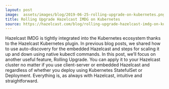 ```yaml
---
layout: post
image:  assets/images/blog/2019-06-25-rolling-upgrade-on-kubernetes.png
title: Rolling Upgrade Hazelcast IMDG on Kubernetes
source: https://hazelcast.com/blog/rolling-upgrade-hazelcast-imdg-on-kubernetes/
---
```


Hazelcast IMDG is tightly integrated into the Kubernetes ecosystem thanks to the Hazelcast Kubernetes plugin. In previous blog posts, we shared how to use auto-discovery for the embedded Hazelcast and steps for scaling it up and down using native kubectl commands. In this post, we’ll focus on another useful feature, Rolling Upgrade. You can apply it to your Hazelcast cluster no matter if you use client-server or embedded Hazelcast and regardless of whether you deploy using Kubernetes StatefulSet or Deployment. Everything is, as always with Hazelcast, intuitive and straightforward.